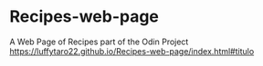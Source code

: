# Recipes-web-page
A Web Page of Recipes part of the Odin Project 
https://luffytaro22.github.io/Recipes-web-page/index.html#titulo
